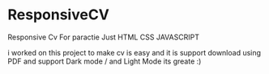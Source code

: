 # ResponsiveCV
Responsive Cv For paractie 
Just HTML CSS JAVASCRIPT 

i worked on this project to make cv is easy 
and it is support download using PDF 
and support Dark mode  / and Light Mode 
its greate :) 
